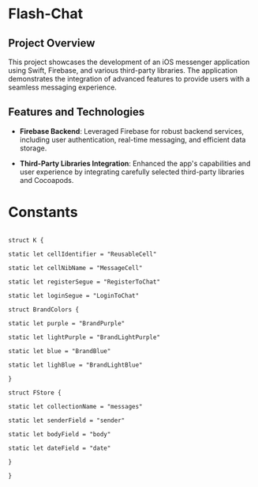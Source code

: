 # Flash-Chat

  


## Project Overview

This project showcases the development of an iOS messenger application using Swift, Firebase, and various third-party libraries. The application demonstrates the integration of advanced features to provide users with a seamless messaging experience.

## Features and Technologies

-   **Firebase Backend**: Leveraged Firebase for robust backend services, including user authentication, real-time messaging, and efficient data storage.
    
-   **Third-Party Libraries Integration**: Enhanced the app's capabilities and user experience by integrating carefully selected third-party libraries and Cocoapods.
  

  

  

  

# Constants

```

struct K {

static let cellIdentifier = "ReusableCell"

static let cellNibName = "MessageCell"

static let registerSegue = "RegisterToChat"

static let loginSegue = "LoginToChat"

struct BrandColors {

static let purple = "BrandPurple"

static let lightPurple = "BrandLightPurple"

static let blue = "BrandBlue"

static let lighBlue = "BrandLightBlue"

}

struct FStore {

static let collectionName = "messages"

static let senderField = "sender"

static let bodyField = "body"

static let dateField = "date"

}

}
